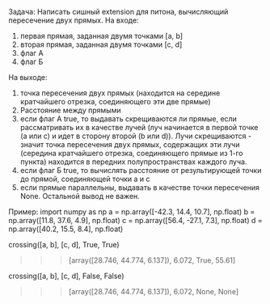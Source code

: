 Задача:
Написать сишный extension для питона, вычисляющий пересечение двух прямых.
На входе:
1) первая прямая, заданная двумя точками [a, b]
2) вторая прямая, заданная двумя точками [c, d]
3) флаг А
4) флаг Б
 
На выходе:
1) точка пересечения двух прямых (находится на середине кратчайшего отрезка, соединяющего эти две прямые)
2) Расстояние между прямыми
3) если флаг А true, то выдавать скрещиваются ли прямые, если рассматривать их в качестве лучей (луч начинается в первой точке (a или с) и идет в сторону второй (b или d)). 
Лучи скрещиваются - значит точка пересечения двух прямых, содержащих эти лучи (середина кратчайшего отрезка, соединяющего прямые из 1-го пункта) находится в передних полупространствах каждого луча.
4) если флаг Б true, то вычислять расстояние от результирующей точки до прямой, соединяющей точки a и c
5) если прямые параллельны, выдавать в качестве точки пересечения None. Остальной вывод не важен.
 
Пример:
import numpy as np
a = np.array([-42.3, 14.4, 10.7], np.float)
b = np.array([11.8, 37.6, 4.9], np.float)
c = np.array([56.4, -27.1, 7.3], np.float)
d = np.array([40.2, 15.5, 8.4], np.float)
 
crossing([a, b], [c, d], True, True)
>>> [array([28.746, 44.774, 6.137]), 6.072, True, 55.61]
 
crossing([a, b], [c, d], False, False)
>>> [array([28.746, 44.774, 6.137]), 6.072, None, None]
